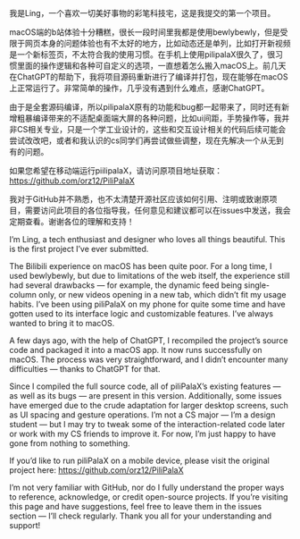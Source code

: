 我是Ling，一个喜欢一切美好事物的彩笔科技宅，这是我提交的第一个项目。

macOS端的b站体验十分糟糕，很长一段时间里我都是使用bewlybewly，但是受限于网页本身的问题体验也有不太好的地方，比如动态还是单列，比如打开新视频是一个新标签页，不太符合我的使用习惯。在手机上使用pilipalaX很久了，很习惯里面的操作逻辑和各种可自定义的选项，一直想着怎么搬入macOS上。前几天在ChatGPT的帮助下，我将项目源码重新进行了编译并打包，现在能够在macOS上正常运行了。非常简单的操作，几乎没有遇到什么难点，感谢ChatGPT。

由于是全套源码编译，所以pilipalaX原有的功能和bug都一起带来了，同时还有新增粗暴编译带来的不适配桌面端大屏的各种问题，比如ui间距，手势操作等，我并非CS相关专业，只是一个学工业设计的，这些和交互设计相关的代码后续可能会尝试改改吧，或者和我认识的cs同学们再尝试做些调整，现在先解决一个从无到有的问题。

如果您希望在移动端运行piilipalaX，请访问原项目地址获取：https://github.com/orz12/PiliPalaX

我对于GitHub并不熟悉，也不太清楚开源社区应该如何引用、注明或致谢原项目，需要访问此项目的各位指导我，任何意见和建议都可以在issues中发送，我会定期查看。谢谢各位的理解和支持！





I’m Ling, a tech enthusiast and designer who loves all things beautiful. This is the first project I’ve ever submitted.

The Bilibili experience on macOS has been quite poor. For a long time, I used bewlybewly, but due to limitations of the web itself, the experience still had several drawbacks — for example, the dynamic feed being single-column only, or new videos opening in a new tab, which didn’t fit my usage habits. I’ve been using piliPalaX on my phone for quite some time and have gotten used to its interface logic and customizable features. I’ve always wanted to bring it to macOS.

A few days ago, with the help of ChatGPT, I recompiled the project’s source code and packaged it into a macOS app. It now runs successfully on macOS. The process was very straightforward, and I didn’t encounter many difficulties — thanks to ChatGPT for that.

Since I compiled the full source code, all of piliPalaX’s existing features — as well as its bugs — are present in this version. Additionally, some issues have emerged due to the crude adaptation for larger desktop screens, such as UI spacing and gesture operations. I’m not a CS major — I’m a design student — but I may try to tweak some of the interaction-related code later or work with my CS friends to improve it. For now, I’m just happy to have gone from nothing to something.

If you’d like to run piliPalaX on a mobile device, please visit the original project here: https://github.com/orz12/PiliPalaX

I’m not very familiar with GitHub, nor do I fully understand the proper ways to reference, acknowledge, or credit open-source projects. If you’re visiting this page and have suggestions, feel free to leave them in the issues section — I’ll check regularly. Thank you all for your understanding and support!
